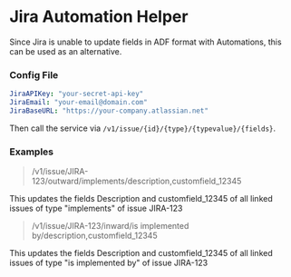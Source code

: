 # Jira Automation Helper
Since Jira is unable to update fields in ADF format with Automations, this can be used as an alternative.

### Config File
```yml
JiraAPIKey: "your-secret-api-key"
JiraEmail: "your-email@domain.com"
JiraBaseURL: "https://your-company.atlassian.net"
```

Then call the service via `/v1/issue/{id}/{type}/{typevalue}/{fields}`.

### Examples
> /v1/issue/JIRA-123/outward/implements/description,customfield_12345  

 This updates the fields Description and customfield_12345 of all linked issues of type "implements" of issue JIRA-123

 > /v1/issue/JIRA-123/inward/is implemented by/description,customfield_12345  

 This updates the fields Description and customfield_12345 of all linked issues of type "is implemented by" of issue JIRA-123